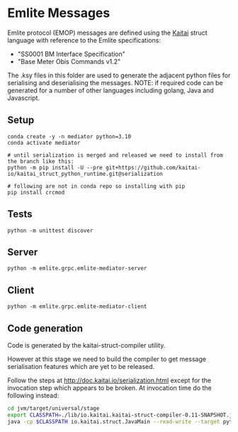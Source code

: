 # Emlite Messages

Emlite protocol (EMOP) messages are defined using the
[Kaitai](https://kaitai.io) struct language with reference to the Emlite
specifications:

- "SS0001 BM Interface Specification"
- "Base Meter Obis Commands v1.2"

The .ksy files in this folder are used to generate the adjacent python files for
serialising and deserialising the messages. NOTE: if required code can be
generated for a number of other languages including golang, Java and Javascript.

## Setup

```
conda create -y -n mediator python=3.10
conda activate mediator

# until serialization is merged and released we need to install from the branch like this:
python -m pip install -U --pre git+https://github.com/kaitai-io/kaitai_struct_python_runtime.git@serialization

# following are not in conda repo so installing with pip
pip install crcmod
```

## Tests

```
python -m unittest discover
```

## Server

```
python -m emlite.grpc.emlite-mediator-server
```

## Client

```
python -m emlite.grpc.emlite-mediator-client
```

## Code generation

Code is generated by the kaitai-struct-compiler utility.

However at this stage we need to build the compiler to get message serialisation
features which are yet to be released.

Follow the steps at http://doc.kaitai.io/serialization.html except for the
invocation step which appears to be broken. At invocation time do the following
instead:

```sh
cd jvm/target/universal/stage
export CLASSPATH=./lib/io.kaitai.kaitai-struct-compiler-0.11-SNAPSHOT.jar:./lib/org.scala-lang.scala-library-2.12.12.jar:./lib/com.github.scopt.scopt_2.12-3.6.0.jar:./lib/com.lihaoyi.fastparse_2.12-1.0.0.jar:./lib/org.yaml.snakeyaml-1.28.jar:./lib/com.lihaoyi.fastparse-utils_2.12-1.0.0.jar:./lib/com.lihaoyi.sourcecode_2.12-0.1.4.jar
java -cp $CLASSPATH io.kaitai.struct.JavaMain --read-write --target python emlite_frame.ksy
```
